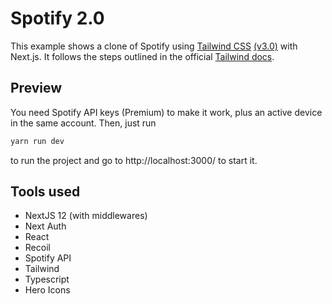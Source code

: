 # Spotify 2.0

This example shows a clone of Spotify using [Tailwind CSS](https://tailwindcss.com/) [(v3.0)](https://tailwindcss.com/blog/tailwindcss-v3) with Next.js. It follows the steps outlined in the official [Tailwind docs](https://tailwindcss.com/docs/guides/nextjs).

## Preview

You need Spotify API keys (Premium) to make it work, plus an active device in the same account.
Then, just run 
```bash
yarn run dev
```
to run the project and go to http://localhost:3000/ to start it.

## Tools used

- NextJS 12 (with middlewares)
- Next Auth
- React
- Recoil
- Spotify API
- Tailwind
- Typescript
- Hero Icons
